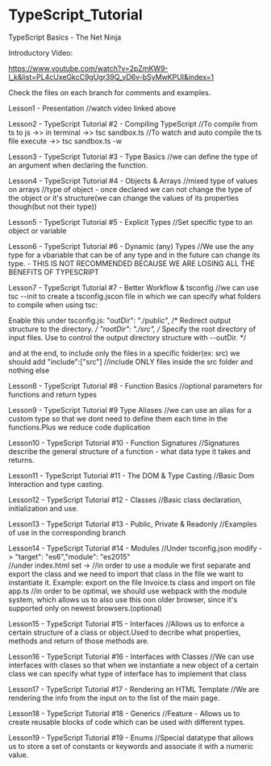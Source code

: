 # TypeScript_Tutorial
TypeScript Basics - The Net Ninja

Introductory Video:

https://www.youtube.com/watch?v=2pZmKW9-I_k&list=PL4cUxeGkcC9gUgr39Q_yD6v-bSyMwKPUI&index=1

Check the files on each branch for comments and examples.

Lesson1 - Presentation
//watch video linked above

Lesson2 - TypeScript Tutorial #2 - Compiling TypeScript
//To compile from ts to js ->> in terminal ->> tsc sandbox.ts
//To watch and auto compile the ts file execute ->> tsc sandbox.ts -w

Lesson3 - TypeScript Tutorial #3 - Type Basics
//we can define the type of an argument when declaring the function.

Lesson4 - TypeScript Tutorial #4 - Objects & Arrays
//mixed type of values on arrays
//type of object - once declared we can not change the type of the object or it's structure(we can change the values of its properties though(but not their type))

Lesson5 - TypeScript Tutorial #5 - Explicit Types
//Set specific type to an object or variable

Lesson6 - TypeScript Tutorial #6 - Dynamic (any) Types
//We use the any type for a vbariable that can be of any type and in the future can change its type. - THIS IS NOT RECOMMENDED BECAUSE WE ARE LOSING ALL THE BENEFITS OF TYPESCRIPT

Lesson7 - TypeScript Tutorial #7 - Better Workflow & tsconfig
//we can use tsc --init to create a tsconfig.jscon file in which we can specify what folders to compile when using tsc:    

Enable this under tsconfig.js:
"outDir": "./public",    /* Redirect output structure to the directory. */
"rootDir": "./src",      /* Specify the root directory of input files. Use to control the output directory structure with --outDir. */

and at the end, to include only the files in a specific folder(ex: src) we should add
"include":["src"] //include ONLY files inside the src folder and nothing else

Lesson8 - TypeScript Tutorial #8 - Function Basics
//optional parameters for functions and return types

Lesson9 - TypeScript Tutorial #9 Type Aliases
//we can use an alias for a custom type so that we dont need to define them each time in the functions.Plus we reduce code duplication

Lesson10 - TypeScript Tutorial #10 - Function Signatures
//Signatures describe the general structure of a function - what data type it takes and returns.

Lesson11 - TypeScript Tutorial #11 - The DOM & Type Casting
//Basic Dom Interaction and type casting.

Lesson12 - TypeScript Tutorial #12 - Classes
//Basic class declaration, initialization and use.

Lesson13 - TypeScript Tutorial #13 - Public, Private & Readonly
//Examples of use in the corresponding branch

Lesson14 - TypeScript Tutorial #14 - Modules
//Under tsconfig.json modify ->  "target": "es6","module": "es2015"  
//under index.html set -> <script type  = "module" src='app.js'></script>
//in order to use a module we first separate and export the class and we need to import that class in the file we want to instantiate it. Example: export on the file Invoice.ts class and import on file app.ts
//in order to be optimal, we should use webpack with the module system, which allows us to also use this oon older browser, since it's supported only on newest browsers.(optional)

Lesson15 - TypeScript Tutorial #15 - Interfaces
//Allows us to enforce a certain structure of a class or object.Used to decribe what properties, methods and return of those methods are.

Lesson16 - TypeScript Tutorial #16 - Interfaces with Classes
//We can use interfaces with clases so that when we instantiate a new object of a certain class we can specify what type of interface has to implement that class

Lesson17 - TypeScript Tutorial #17 - Rendering an HTML Template
//We are rendering the info from the input on to the list of the main page.

Lesson18 - TypeScript Tutorial #18 - Generics
//Feature  - Allows us to create reusable blocks of code which can be used with different types.

Lesson19 - TypeScript Tutorial #19 - Enums
//Special datatype that allows us to store a set of constants or keywords and associate it with a numeric value.